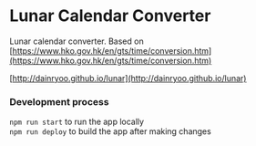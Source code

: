 # Lunar Calendar Converter

Lunar calendar converter. Based on [https://www.hko.gov.hk/en/gts/time/conversion.htm](https://www.hko.gov.hk/en/gts/time/conversion.htm)

[http://dainryoo.github.io/lunar](http://dainryoo.github.io/lunar)

### Development process

`npm run start` to run the app locally <br />
`npm run deploy` to build the app after making changes
